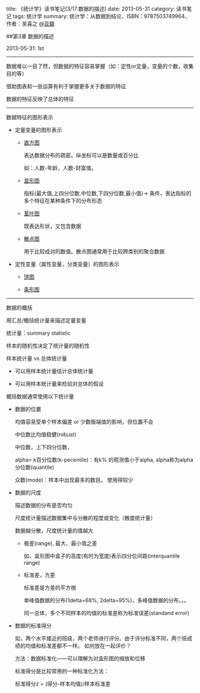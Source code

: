 title: 《统计学》读书笔记(3/17:数据的描述)
date: 2013-05-31
category: 读书笔记
tags: 统计学
summary: 统计学：从数据到结论，ISBN：9787503749964，作者：吴喜之 @[豆瓣](http://book.douban.com/subject/2193810/)


##第3章 数据的描述

2013-05-31: 1st

---

数据难以一目了然，但数据的特征容易掌握（如：定性or定量，变量的个数，收集目的等）

借助图表和一些运算有利于掌握更多关于数据的特征

数据的特征反映了总体的特征

---

数据特征的图形表示

- 定量变量的图形表示

  + [直方图](http://zh.wikipedia.org/wiki/%E7%9B%B4%E6%96%B9%E5%9B%BE)

    表达数据分布的疏密。纵坐标可以是数量或百分比

    如：人数-年龄，人数-财富值。

  + [盒形图](http://zh.wikipedia.org/wiki/%E7%AE%B1%E5%BD%A2%E5%9C%96)

    指标(最大值,上四分位数,中位数,下四分位数,最小值)-> 条件，表达指标的多个特征在某种条件下的分布形态

  + [茎叶图](http://wiki.mbalib.com/wiki/%E8%8C%8E%E5%8F%B6%E5%9B%BE)

    既表达形状，又包含数据

  + [散点图](http://marslau.com/archives/713.html)

    用于比较成对的数值。散点图通常用于比较跨类别的聚合数据

- 定性变量（属性变量，分类变量）的图形表示

  + [饼图](http://marslau.com/archives/701.html)

  + [条形图](http://marslau.com/archives/710.html)

---

数据的概括

用汇总/概括统计量来描述定量变量

统计量：summary statistic

样本的随机性决定了统计量的随机性

样本统计量 vs 总体统计量

- 可以用样本统计量估计总体统计量

- 可以用样本统计量来检验对总体的假设

概括数据通常使用以下统计量

- 数据的位置

  均值容易受单个样本偏差 or 少数极端值的影响，但位置不会

  中位数比均值稳健(robust)

  中位数，上下四分位数，

  alpha= k百分位数(k-pecentile)：有k% 的观测值小于alpha,  alpha称为alpha分位数(quantile)

  众数(mode)：样本中出现最多的数目。 使用得较少

- 数据的尺度

  描述数据的分布是否均匀

  尺度统计量描述数据集中与分散的程度或变化（散度统计量）

  数据越分散，尺度统计量的值越大

  + 极差(range), 最大、最小值之差

    如，盒形图中盒子的高度(有时为宽度)表示四分位间距(interquantile range)

  + 标准差，方差

    标准差是方差的平方根

    单峰值数据的分布(1delta=68%, 2delta=95%)，多峰值数据的分布。。。

    同一总体，多个不同样本的均值的标准差称为标准误差(standand error)


- 数据的标准得分

  如，两个水平接近的班级，两个老师进行评分。由于评分标准不同，两个班成绩的均值和标准差都不一样。
  如何放在一起评价？

  方法：数据标准化——可以理解为对盒形图的缩放和位移

  标准得分是比较常用的一种标准化方法：

  标准得分z = (得分-样本均值)/样本标准差
